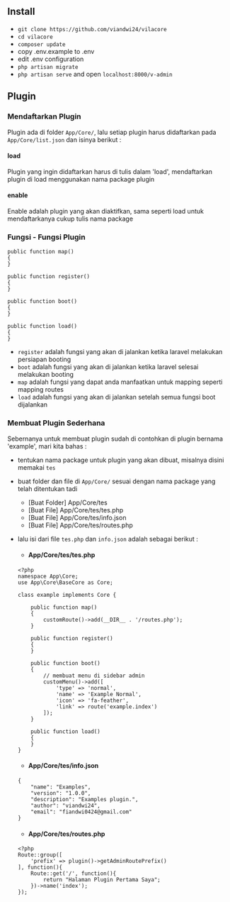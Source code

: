 ## Install

- `git clone https://github.com/viandwi24/vilacore`
- `cd vilacore`
- `composer update`
- copy .env.example to .env
- edit .env configuration
- `php artisan migrate`
- `php artisan serve` and open `localhost:8000/v-admin`


## Plugin

### Mendaftarkan Plugin
Plugin ada di folder `App/Core/`, lalu setiap plugin harus didaftarkan pada `App/Core/list.json` dan isinya berikut :
#### load
Plugin yang ingin didaftarkan harus di tulis dalam 'load', mendaftarkan plugin di load menggunakan nama package plugin
#### enable
Enable adalah plugin yang akan diaktifkan, sama seperti load untuk mendaftarkanya cukup tulis nama package



### Fungsi - Fungsi Plugin
```
public function map()
{
}

public function register()
{
}

public function boot()
{
}

public function load()
{
}
```
- `register` adalah fungsi yang akan di jalankan ketika laravel melakukan persiapan booting
- `boot` adalah fungsi yang akan di jalankan ketika laravel selesai melakukan booting
- `map` adalah fungsi yang dapat anda manfaatkan untuk mapping seperti mapping routes
- `load` adalah fungsi yang akan di jalankan setelah semua fungsi boot dijalankan




### Membuat Plugin Sederhana
Sebernanya untuk membuat plugin sudah di contohkan di plugin bernama 'example', mari kita bahas :
- tentukan nama package untuk plugin yang akan dibuat, misalnya disini memakai `tes`
- buat folder dan file di `App/Core/` sesuai dengan nama package yang telah ditentukan tadi
    * [Buat Folder] App/Core/tes
    * [Buat File] App/Core/tes/tes.php
    * [Buat File] App/Core/tes/info.json
    * [Buat File] App/Core/tes/routes.php
- lalu isi dari file `tes.php` dan `info.json` adalah sebagai berikut :
    * #### App/Core/tes/tes.php
    ```
    <?php
    namespace App\Core;
    use App\Core\BaseCore as Core;

    class example implements Core {

        public function map()
        {
            customRoute()->add(__DIR__ . '/routes.php');
        }

        public function register()
        {
        }

        public function boot()
        {
            // membuat menu di sidebar admin
            customMenu()->add([
                'type' => 'normal',
                'name' => 'Example Normal',
                'icon' => 'fa-feather',
                'link' => route('example.index')
            ]);
        }

        public function load()
        {
        }
    }
    ```

    * #### App/Core/tes/info.json
    ```
    {
        "name": "Examples",
        "version": "1.0.0",
        "description": "Examples plugin.",
        "author": "viandwi24",
        "email": "fiandwi0424@gmail.com"
    }
    ```

    * #### App/Core/tes/routes.php
    ```
    <?php
    Route::group([
        'prefix' => plugin()->getAdminRoutePrefix()
    ], function(){
        Route::get('/', function(){
            return "Halaman Plugin Pertama Saya";
        })->name('index');
    });
    ```




